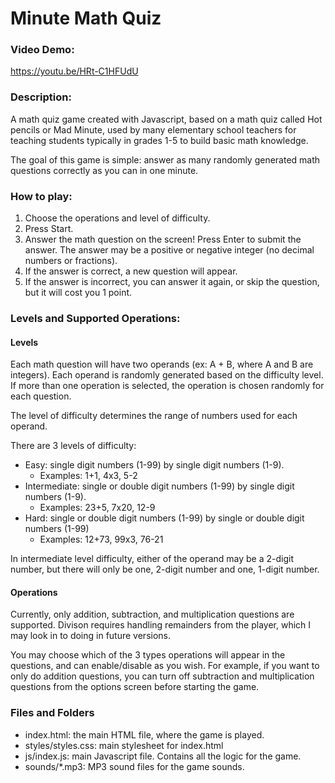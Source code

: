 # Minute Math Quiz

### Video Demo:
https://youtu.be/HRt-C1HFUdU

### Description:
A math quiz game created with Javascript, based on a math quiz called Hot pencils or Mad Minute, used by many elementary school teachers for teaching students typically in grades 1-5 to build basic math knowledge.

The goal of this game is simple: answer as many randomly generated math questions correctly as you can in one minute.

### How to play:
1. Choose the operations and level of difficulty.
2. Press Start.
3. Answer the math question on the screen! Press Enter to submit the answer. The answer may be a positive or negative integer (no decimal numbers or fractions).
4. If the answer is correct, a new question will appear.
5. If the answer is incorrect, you can answer it again, or skip the question, but it will cost you 1 point.

### Levels and Supported Operations:
#### Levels
Each math question will have two operands (ex: A + B, where A and B are integers). Each operand is randomly generated based on the difficulty level. If more than one operation is selected, the operation is chosen randomly for each question.

The level of difficulty determines the range of numbers used for each operand. 

There are 3 levels of difficulty:
- Easy: single digit numbers (1-99) by single digit numbers (1-9). 
    - Examples: 1+1, 4x3, 5-2
- Intermediate: single or double digit numbers (1-99) by single digit numbers (1-9).
    - Examples: 23+5, 7x20, 12-9
- Hard: single or double digit numbers (1-99) by single or double digit numbers (1-99)
    - Examples: 12+73, 99x3, 76-21 

In intermediate level difficulty, either of the operand may be a 2-digit number, but there will only be one, 2-digit number and one, 1-digit number.

#### Operations
Currently, only addition, subtraction, and multiplication questions are supported. Divison requires handling remainders from the player, which I may look in to doing in future versions.

You may choose which of the 3 types operations will appear in the questions, and can enable/disable as you wish. For example, if you want to only do addition questions, you can turn off subtraction and multiplication questions from the options screen before starting the game.

### Files and Folders
- index.html: the main HTML file, where the game is played.
- styles/styles.css: main stylesheet for index.html
- js/index.js: main Javascript file. Contains all the logic for the game.
- sounds/*.mp3: MP3 sound files for the game sounds.
